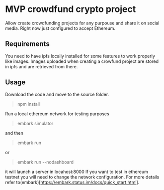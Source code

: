 # MVP crowdfund crypto project
Allow create crowdfunding projects for any purpouse and share it on social media. Right now just configured to accept Ethereum.
## Requirements
You need to have ipfs locally installed for some features to work properly like images. Images uploaded when creating a crowfund project are stored in ipfs and are retrieved from there.
## Usage
Download the code and move to the source folder.
> npm install

Run a local ethereum network for testing purposes
> embark simulator

and then
> embark run 

or
> embark run --nodashboard

it will launch a server in locahost:8000
If you want to test in ethereum testnet you will need to change the network configuration. For more details refer to(embark)[https://embark.status.im/docs/quick_start.html].


